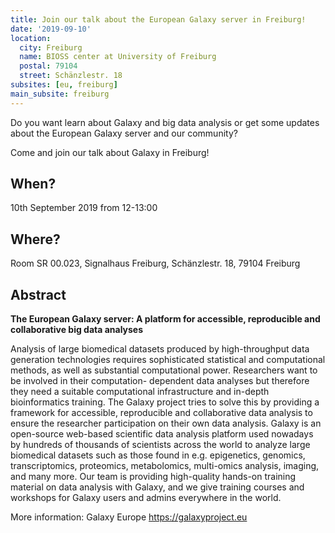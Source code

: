 ```yaml
---
title: Join our talk about the European Galaxy server in Freiburg!
date: '2019-09-10'
location:
  city: Freiburg
  name: BIOSS center at University of Freiburg
  postal: 79104
  street: Schänzlestr. 18
subsites: [eu, freiburg]
main_subsite: freiburg
---
```


Do you want learn about Galaxy and big data analysis or get some updates about the European Galaxy server and our community?

Come and join our talk about Galaxy in Freiburg!

## When? 
10th September 2019 from 12-13:00

## Where? 
Room SR 00.023, Signalhaus Freiburg, Schänzlestr. 18, 79104 Freiburg

## Abstract

**The European Galaxy server: A platform for accessible, reproducible and collaborative
big data analyses**

Analysis of large biomedical datasets produced by high-throughput data generation
technologies requires sophisticated statistical and computational methods, as well as
substantial computational power. Researchers want to be involved in their computation-
dependent data analyses but therefore they need a suitable computational infrastructure and
in-depth bioinformatics training. The Galaxy project tries to solve this by providing a framework
for accessible, reproducible and collaborative data analysis to ensure the researcher
participation on their own data analysis. Galaxy is an open-source web-based scientific data
analysis platform used nowadays by hundreds of thousands of scientists across the world to
analyze large biomedical datasets such as those found in e.g. epigenetics, genomics,
transcriptomics, proteomics, metabolomics, multi-omics analysis, imaging, and many more.
Our team is providing high-quality hands-on training material on data analysis with Galaxy,
and we give training courses and workshops for Galaxy users and admins everywhere in the
world.

More information:
Galaxy Europe https://galaxyproject.eu

